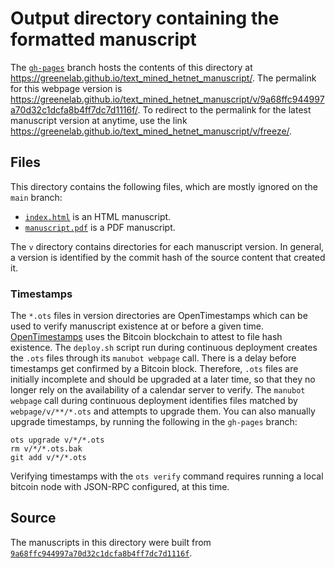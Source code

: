 # Output directory containing the formatted manuscript

The [`gh-pages`](https://github.com/greenelab/text_mined_hetnet_manuscript/tree/gh-pages) branch hosts the contents of this directory at <https://greenelab.github.io/text_mined_hetnet_manuscript/>.
The permalink for this webpage version is <https://greenelab.github.io/text_mined_hetnet_manuscript/v/9a68ffc944997a70d32c1dcfa8b4ff7dc7d1116f/>.
To redirect to the permalink for the latest manuscript version at anytime, use the link <https://greenelab.github.io/text_mined_hetnet_manuscript/v/freeze/>.

## Files

This directory contains the following files, which are mostly ignored on the `main` branch:

+ [`index.html`](index.html) is an HTML manuscript.
+ [`manuscript.pdf`](manuscript.pdf) is a PDF manuscript.

The `v` directory contains directories for each manuscript version.
In general, a version is identified by the commit hash of the source content that created it.

### Timestamps

The `*.ots` files in version directories are OpenTimestamps which can be used to verify manuscript existence at or before a given time.
[OpenTimestamps](https://opentimestamps.org/) uses the Bitcoin blockchain to attest to file hash existence.
The `deploy.sh` script run during continuous deployment creates the `.ots` files through its `manubot webpage` call.
There is a delay before timestamps get confirmed by a Bitcoin block.
Therefore, `.ots` files are initially incomplete and should be upgraded at a later time, so that they no longer rely on the availability of a calendar server to verify.
The `manubot webpage` call during continuous deployment identifies files matched by `webpage/v/**/*.ots` and attempts to upgrade them.
You can also manually upgrade timestamps, by running the following in the `gh-pages` branch:

```shell
ots upgrade v/*/*.ots
rm v/*/*.ots.bak
git add v/*/*.ots
```

Verifying timestamps with the `ots verify` command requires running a local bitcoin node with JSON-RPC configured, at this time.

## Source

The manuscripts in this directory were built from
[`9a68ffc944997a70d32c1dcfa8b4ff7dc7d1116f`](https://github.com/greenelab/text_mined_hetnet_manuscript/commit/9a68ffc944997a70d32c1dcfa8b4ff7dc7d1116f).
